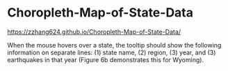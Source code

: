 # Choropleth-Map-of-State-Data

https://zzhang624.github.io/Choropleth-Map-of-State-Data/

When the mouse hovers over a state, the tooltip should show the following information on separate lines: (1) state name, (2) region, (3) year, and (3) earthquakes in that year (Figure 6b demonstrates this for Wyoming). 

